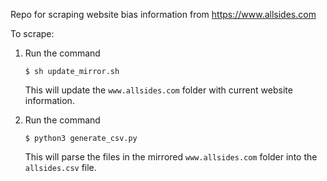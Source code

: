 Repo for scraping website bias information from https://www.allsides.com

To scrape:

1. Run the command 
   ```
   $ sh update_mirror.sh
   ```
   This will update the `www.allsides.com` folder with current website information.

2. Run the command
   ```
   $ python3 generate_csv.py
   ```
   This will parse the files in the mirrored `www.allsides.com` folder into the `allsides.csv` file.
